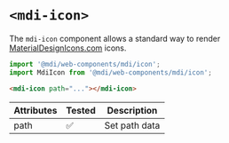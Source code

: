 # `<mdi-icon>`

The `mdi-icon` component allows a standard way to render [MaterialDesignIcons.com](https://materialdesignicons.com) icons.

```typescript
import '@mdi/web-components/mdi/icon';
import MdiIcon from '@mdi/web-components/mdi/icon';
```

```html
<mdi-icon path="..."></mdi-icon>
```

| Attributes | Tested   | Description |
| ---------- | -------- | ----------- |
| path       | &#x2705; | Set path data |